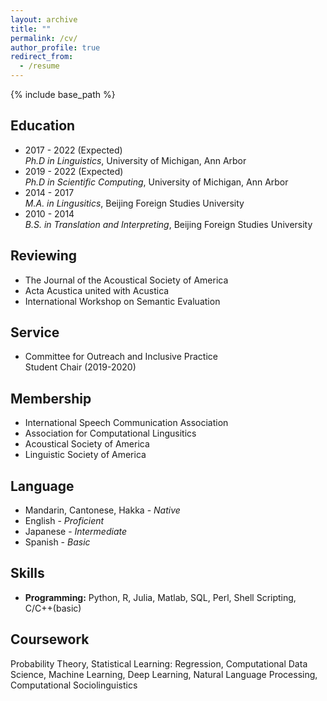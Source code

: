 ```yaml
---
layout: archive
title: ""
permalink: /cv/
author_profile: true
redirect_from:
  - /resume
---
```


{% include base_path %}

## Education
* 2017 - 2022 (Expected)  
  *Ph.D in Linguistics*, University of Michigan, Ann Arbor
* 2019 - 2022 (Expected)  
  *Ph.D in Scientific Computing*, University of Michigan, Ann Arbor
* 2014 - 2017  
  *M.A. in Lingusitics*, Beijing Foreign Studies University
* 2010 - 2014  
  *B.S. in Translation and Interpreting*, Beijing Foreign Studies University



## Reviewing
 * The Journal of the Acoustical Society of America  
 * Acta Acustica united with Acustica  
 * International Workshop on Semantic Evaluation  
 
## Service
 * Committee for Outreach and Inclusive Practice  
   Student Chair (2019-2020)  
   
   
## Membership
 * International Speech Communication Association  
 * Association for Computational Lingusitics  
 * Acoustical Society of America  
 * Linguistic Society of America  

   
## Language
* Mandarin, Cantonese, Hakka - *Native*    
* English - *Proficient*  
* Japanese - *Intermediate*  
* Spanish - *Basic*  


## Skills
* **Programming:**  Python, R, Julia, Matlab, SQL, Perl, Shell Scripting, C/C++(basic)

## Coursework
Probability Theory,  Statistical Learning:  Regression,  Computational Data Science,  Machine Learning, Deep Learning, Natural Language Processing, Computational Sociolinguistics
